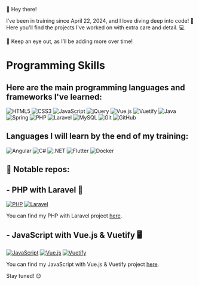 👋 Hey there!

I’ve been in training since April 22, 2024, and I love diving deep into code! 🚀
Here you'll find the projects I've worked on with extra care and detail. 💻

👀 Keep an eye out, as I’ll be adding more over time!

# Programming Skills

## Here are the main programming languages and frameworks I've learned:

![HTML5](https://img.shields.io/badge/HTML5-E34F26?logo=html5&logoColor=white&style=for-the-badge)
![CSS3](https://img.shields.io/badge/CSS3-1572B6?logo=css3&logoColor=white&style=for-the-badge)
![JavaScript](https://img.shields.io/badge/JavaScript-F7DF1E?logo=javascript&logoColor=black&style=for-the-badge)
![jQuery](https://img.shields.io/badge/jQuery-0769AD?logo=jquery&logoColor=white&style=for-the-badge)
![Vue.js](https://img.shields.io/badge/Vue.js-4FC08D?logo=vue.js&logoColor=white&style=for-the-badge)
![Vuetify](https://img.shields.io/badge/Vuetify-1867C0?logo=vuetify&logoColor=white&style=for-the-badge)
![Java](https://img.shields.io/badge/Java-007396?logo=java&logoColor=white&style=for-the-badge)
![Spring](https://img.shields.io/badge/Spring-6DB33F?logo=spring&logoColor=white&style=for-the-badge)
![PHP](https://img.shields.io/badge/PHP-777BB4?logo=php&logoColor=white&style=for-the-badge)
![Laravel](https://img.shields.io/badge/Laravel-FF2D20?logo=laravel&logoColor=white&style=for-the-badge)
![MySQL](https://img.shields.io/badge/MySQL-4479A1?logo=mysql&logoColor=white&style=for-the-badge)
![Git](https://img.shields.io/badge/Git-F05032?logo=git&logoColor=white&style=for-the-badge)
![GitHub](https://img.shields.io/badge/GitHub-181717?logo=github&logoColor=white&style=for-the-badge)

## Languages I will learn by the end of my training:

![Angular](https://img.shields.io/badge/Angular-DD0031?logo=angular&logoColor=white&style=for-the-badge)
![C#](https://img.shields.io/badge/C%23-239120?logo=c-sharp&logoColor=white&style=for-the-badge)
![.NET](https://img.shields.io/badge/.NET-512BD4?logo=dotnet&logoColor=white&style=for-the-badge)
![Flutter](https://img.shields.io/badge/Flutter-02569B?logo=flutter&logoColor=white&style=for-the-badge)
![Docker](https://img.shields.io/badge/Docker-2496ED?logo=docker&logoColor=white&style=for-the-badge)


## 🌟 Notable repos:

## - PHP with Laravel 🐘
[![PHP](https://img.shields.io/badge/PHP-777BB4?logo=php&logoColor=white&style=for-the-badge)](https://github.com/Riquet-C/projetBoutique_PhpLaravel)
[![Laravel](https://img.shields.io/badge/Laravel-FF2D20?logo=laravel&logoColor=white&style=for-the-badge)](https://github.com/Riquet-C/projetBoutique_PhpLaravel)

You can find my PHP with Laravel project [here](https://github.com/Riquet-C/projetBoutique_PhpLaravel).

## - JavaScript with Vue.js & Vuetify 🖥️
[![JavaScript](https://img.shields.io/badge/JavaScript-F7DF1E?logo=javascript&logoColor=black&style=for-the-badge)](https://github.com/Riquet-C/vueJs_siteGestion)
[![Vue.js](https://img.shields.io/badge/Vue.js-4FC08D?logo=vue.js&logoColor=white&style=for-the-badge)](https://github.com/Riquet-C/vueJs_siteGestion)
[![Vuetify](https://img.shields.io/badge/Vuetify-1867C0?logo=vuetify&logoColor=white&style=for-the-badge)](https://github.com/Riquet-C/vueJs_siteGestion)

You can find my JavaScript with Vue.js & Vuetify project [here](https://github.com/Riquet-C/vueJs_siteGestion).
  
Stay tuned! 😊
